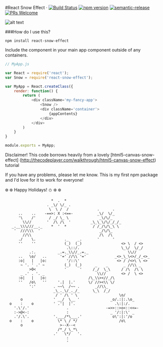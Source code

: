 #React Snow Effect &middot; [![Build Status](https://travis-ci.org/jungledre/react-snow-effect.svg?branch=master)](https://travis-ci.org/jungledre/react-snow-effect) [![npm version](https://img.shields.io/npm/v/react-snow-effect.svg?style=flat)](https://www.npmjs.com/package/react-snow-effect) [![semantic-release](https://img.shields.io/badge/%20%20%F0%9F%93%A6%F0%9F%9A%80-semantic--release-e10079.svg)](https://github.com/semantic-release/semantic-release) [![PRs Welcome](https://img.shields.io/badge/PRs-welcome-brightgreen.svg)](CONTRIBUTING.md#pull-requests)


![alt text](http://i.imgur.com/S1cpIi5.gif)


###How do I use this?
```
npm install react-snow-effect
```

Include the component in your main app component outside of any containers.
```js
// MyApp.js

var React = require('react');
var Snow = require('react-snow-effect');

var MyApp = React.createClass({
	render: function() {
		return (
			<div className='my-fancy-app'>
				<Snow />
				<div className='container'>
					{appContents}
				</div>
			</div>
		)
	}
}

module.exports = MyApp;
```

Disclaimer! This code borrows heavily from a lovely [html5-canvas-snow-effect] (http://thecodeplayer.com/walkthrough/html5-canvas-snow-effect) tutorial

If you have any problems, please let me know. This is my first npm package and I'd love for it to work for everyone!

:snowflake: :snowflake: Happy Holidays! :snowman: :snowflake: :snowflake:

                         *  .  *
                       . _\/ \/_ .
                        \  \ /  /             .      .   
          ..    ..    -==>: X :<==-           _\/  \/_
          '\    /'      / _/ \_ \              _\/\/_
            \\//       '  /\ /\  '         _\_\_\/\/_/_/_
       _.__\\\///__._    *  '  *            / /_/\/\_\ \
        '  ///\\\  '                           _/\/\_
            //\\                               /\  /\
          ./    \.             ._    _.       '      '
          ''    ''             (_)  (_)                  <> \  / <>
                                .\::/.                   \_\/  \/_/
               .:.          _.=._\\//_.=._                  \\//
          ..   \o/   ..      '=' //\\ '='             _<>_\_\<>/_/_<>_
          :o|   |   |o:         '/::\'                 <> / /<>\ \ <>
           ~ '. ' .' ~         (_)  (_)      _    _       _ //\\ _
               >O<             '      '     /_/  \_\     / /\  /\ \
           _ .' . '. _                        \\//       <> /  \ <>
          :o|   |   |o:                   /\_\\><//_/\
          ''   /o\   ''     '.|  |.'      \/ //><\\ \/
               ':'        . ~~\  /~~ .       _//\\_
                          _\_._\/_._/_      \_\  /_/
                           / ' /\ ' \                   \o/
           o              ' __/  \__ '              _o/.:|:.\o_
      o    :    o         ' .'|  |'.                  .\:|:/.
        '.\'/.'                 .                 -=>>::>o<::<<=-
        :->@<-:                 :                   _ '/:|:\' _
        .'/.\'.           '.___/*\___.'              o\':|:'/o
      o    :    o           \* \ / */                   /o\
           o                 >--X--<
                            /*_/ \_*\
                          .'   \*/   '.
                                :
                                '
